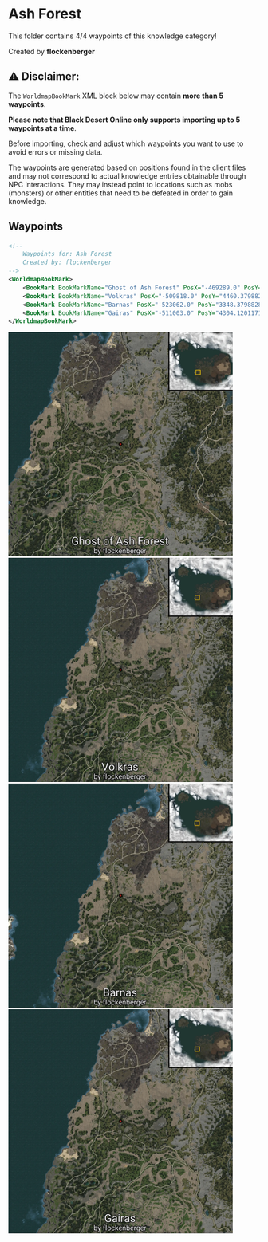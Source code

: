 # Ash Forest

This folder contains 4/4 waypoints of this knowledge category!


Created by **flockenberger**

## ⚠️ Disclaimer:
The `WorldmapBookMark` XML block below may contain **more than 5 waypoints**.

**Please note that Black Desert Online only supports importing up to 5 waypoints at a time**.

Before importing, check and adjust which waypoints you want to use to avoid errors or missing data.

The waypoints are generated based on positions found in the client files and may not correspond to actual knowledge entries obtainable through NPC interactions.
They may instead point to locations such as mobs (monsters) or other entities that need to be defeated in order to gain knowledge.

## Waypoints
```xml
<!--
    Waypoints for: Ash Forest
    Created by: flockenberger
-->
<WorldmapBookMark>
    <BookMark BookMarkName="Ghost of Ash Forest" PosX="-469289.0" PosY="9951.8701171875" PosZ="-161586.0" />
    <BookMark BookMarkName="Volkras" PosX="-509818.0" PosY="4460.3798828125" PosZ="-147728.0" />
    <BookMark BookMarkName="Barnas" PosX="-523062.0" PosY="3348.3798828125" PosZ="-137936.0" />
    <BookMark BookMarkName="Gairas" PosX="-511003.0" PosY="4304.1201171875" PosZ="-149420.0" />
</WorldmapBookMark>
```

<img src="./Ash Forest_Ghost of Ash Forest_Preview.webp" width="450"/> <img src="./Ash Forest_Volkras_Preview.webp" width="450"/> <img src="./Ash Forest_Barnas_Preview.webp" width="450"/> <img src="./Ash Forest_Gairas_Preview.webp" width="450"/> 